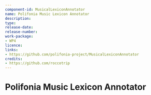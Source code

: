 ```yaml
---
component-id: MusicalLexiconAnnotator
name: Polifonia Music Lexicon Annotator
description:
type:
release-date:
release-number:
work-package: 
- WP4
licence:
links:
- https://github.com/polifonia-project/MusicalLexiconAnnotator
credits:
- https://github.com/roccotrip
---
```


# Polifonia Music Lexicon Annotator
